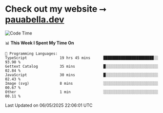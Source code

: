 # Check out my website ⭢ [pauabella.dev](https://pauabella.dev)

<!--START_SECTION:waka-->
![Code Time](http://img.shields.io/badge/Code%20Time-4%2C390%20hrs%2058%20mins-blue)

📊 **This Week I Spent My Time On** 

```text
💬 Programming Languages: 
TypeScript               19 hrs 45 mins      ███████████████████████░░   93.90 % 
Gettext Catalog          35 mins             █░░░░░░░░░░░░░░░░░░░░░░░░   02.84 % 
JavaScript               30 mins             █░░░░░░░░░░░░░░░░░░░░░░░░   02.43 % 
Image (svg)              8 mins              ░░░░░░░░░░░░░░░░░░░░░░░░░   00.67 % 
Other                    1 min               ░░░░░░░░░░░░░░░░░░░░░░░░░   00.11 % 
```


 Last Updated on 06/05/2025 22:06:01 UTC
<!--END_SECTION:waka-->
